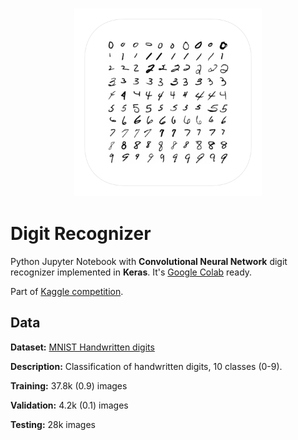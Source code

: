 <h3 align="center">
  <img src="assets/digit_recognizer_icon_web.png" width="300">
</h3>

# Digit Recognizer

Python Jupyter Notebook with **Convolutional Neural Network** digit recognizer implemented in **Keras**. It's [Google Colab](https://colab.research.google.com/) ready.

Part of [Kaggle competition](https://www.kaggle.com/c/digit-recognizer).

## Data

**Dataset:** [MNIST Handwritten digits](https://www.kaggle.com/c/digit-recognizer/data)

**Description:** Classification of handwritten digits, 10 classes (0-9).

**Training:** 37.8k (0.9) images

**Validation:** 4.2k (0.1) images

**Testing:** 28k images

